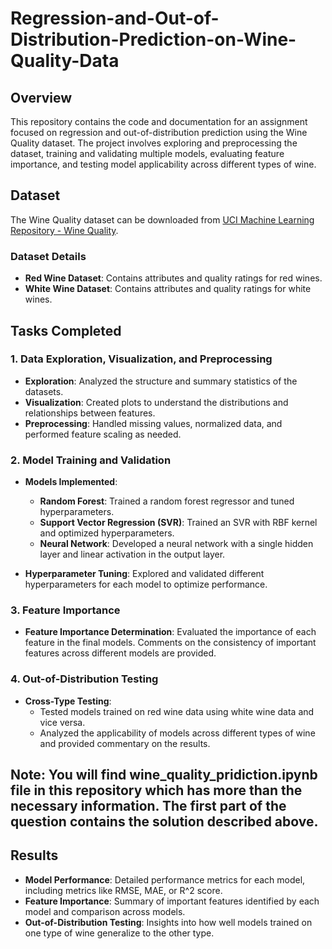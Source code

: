 # Regression-and-Out-of-Distribution-Prediction-on-Wine-Quality-Data

## Overview

This repository contains the code and documentation for an assignment focused on regression and out-of-distribution prediction using the Wine Quality dataset. The project involves exploring and preprocessing the dataset, training and validating multiple models, evaluating feature importance, and testing model applicability across different types of wine.

## Dataset

The Wine Quality dataset can be downloaded from [UCI Machine Learning Repository - Wine Quality](https://archive.ics.uci.edu/ml/datasets/Wine+Quality).

### Dataset Details

- **Red Wine Dataset**: Contains attributes and quality ratings for red wines.
- **White Wine Dataset**: Contains attributes and quality ratings for white wines.

## Tasks Completed

### 1. Data Exploration, Visualization, and Preprocessing

- **Exploration**: Analyzed the structure and summary statistics of the datasets.
- **Visualization**: Created plots to understand the distributions and relationships between features.
- **Preprocessing**: Handled missing values, normalized data, and performed feature scaling as needed.

### 2. Model Training and Validation

- **Models Implemented**:
  - **Random Forest**: Trained a random forest regressor and tuned hyperparameters.
  - **Support Vector Regression (SVR)**: Trained an SVR with RBF kernel and optimized hyperparameters.
  - **Neural Network**: Developed a neural network with a single hidden layer and linear activation in the output layer.

- **Hyperparameter Tuning**: Explored and validated different hyperparameters for each model to optimize performance.

### 3. Feature Importance

- **Feature Importance Determination**: Evaluated the importance of each feature in the final models. Comments on the consistency of important features across different models are provided.

### 4. Out-of-Distribution Testing

- **Cross-Type Testing**:
  - Tested models trained on red wine data using white wine data and vice versa.
  - Analyzed the applicability of models across different types of wine and provided commentary on the results.
 
    
## Note: You will find wine_quality_pridiction.ipynb file in this repository which has more than the necessary information. The first part of the question contains the solution described above.


## Results

- **Model Performance**: Detailed performance metrics for each model, including metrics like RMSE, MAE, or R^2 score.
- **Feature Importance**: Summary of important features identified by each model and comparison across models.
- **Out-of-Distribution Testing**: Insights into how well models trained on one type of wine generalize to the other type.
